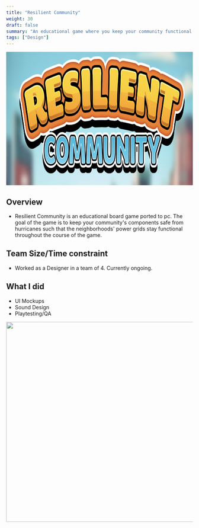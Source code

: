 ```yaml
---
title: "Resilient Community"
weight: 30
draft: false
summary: "An educational game where you keep your community functional in the face of natural disasters"
tags: ["Design"]
---
```

<p><img src="featured.png" width="900" height = "360"></p>

## Overview
- Resilient Community is an educational board game ported to pc. The goal of the game is to keep your community's components safe from hurricanes such that the neighborhoods' power grids stay functional throughout the course of the game.

## Team Size/Time constraint
- Worked as a Designer in a team of 4. Currently ongoing.

## What I did
- UI Mockups
- Sound Design
- Playtesting/QA

<picture>
  <img src="ingame.png"width="960" height="540">
</picture>
